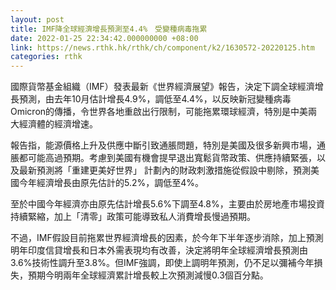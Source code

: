 ```yaml
---
layout: post
title: IMF降全球經濟增長預測至4.4%　受變種病毒拖累
date: 2022-01-25 22:34:42.000000000 +08:00
link: https://news.rthk.hk/rthk/ch/component/k2/1630572-20220125.htm
categories: rthk
---
```


國際貨幣基金組織（IMF）發表最新《世界經濟展望》報告，決定下調全球經濟增長預測，由去年10月估計增長4.9%，調低至4.4%，以反映新冠變種病毒Omicron的傳播，令世界各地重啟出行限制，可能拖累環球經濟，特別是中美兩大經濟體的經濟增速。

報告指，能源價格上升及供應中斷引致通脹問題，特別是美國及很多新興市場，通脹都可能高過預期。考慮到美國有機會提早退出寬鬆貨幣政策、供應持續緊張，以及最新預測將「重建更美好世界」 計劃內的財政刺激措施從假設中剔除，預測美國今年經濟增長由原先估計的5.2%，調低至4%。

至於中國今年經濟亦由原先估計增長5.6%下調至4.8%，主要由於房地產市場投資持續緊縮，加上「清零」政策可能導致私人消費增長慢過預期。

不過，IMF假設目前拖累世界經濟增長的因素，於今年下半年逐步消除，加上預測明年印度信貸增長和日本外需表現均有改善，決定將明年全球經濟增長預測由3.6%技術性調升至3.8%。但IMF強調，即使上調明年預測，仍不足以彌補今年損失，預期今明兩年全球經濟累計增長較上次預測減慢0.3個百分點。
